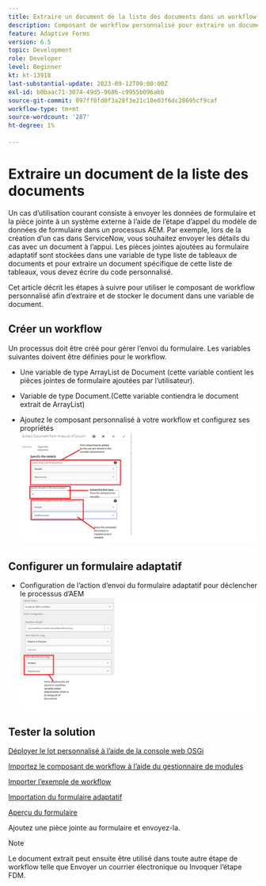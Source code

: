 ```yaml
---
title: Extraire un document de la liste des documents dans un workflow AEM
description: Composant de workflow personnalisé pour extraire un document spécifique d’une liste de documents
feature: Adaptive Forms
version: 6.5
topic: Development
role: Developer
level: Beginner
kt: kt-13918
last-substantial-update: 2023-09-12T00:00:00Z
exl-id: b0baac71-3074-49d5-9686-c9955b096abb
source-git-commit: 097ff8fd0f3a28f3e21c10e03f6dc28695cf9caf
workflow-type: tm+mt
source-wordcount: '287'
ht-degree: 1%

---
```


# Extraire un document de la liste des documents

Un cas d’utilisation courant consiste à envoyer les données de formulaire et la pièce jointe à un système externe à l’aide de l’étape d’appel du modèle de données de formulaire dans un processus AEM. Par exemple, lors de la création d’un cas dans ServiceNow, vous souhaitez envoyer les détails du cas avec un document à l’appui. Les pièces jointes ajoutées au formulaire adaptatif sont stockées dans une variable de type liste de tableaux de documents et pour extraire un document spécifique de cette liste de tableaux, vous devez écrire du code personnalisé.

Cet article décrit les étapes à suivre pour utiliser le composant de workflow personnalisé afin d’extraire et de stocker le document dans une variable de document.

## Créer un workflow

Un processus doit être créé pour gérer l’envoi du formulaire. Les variables suivantes doivent être définies pour le workflow.

* Une variable de type ArrayList de Document (cette variable contient les pièces jointes de formulaire ajoutées par l’utilisateur).
* Variable de type Document.(Cette variable contiendra le document extrait de ArrayList)

* Ajoutez le composant personnalisé à votre workflow et configurez ses propriétés
  ![extract-item-workflow](assets/extract-document-array-list.png)

## Configurer un formulaire adaptatif

* Configuration de l’action d’envoi du formulaire adaptatif pour déclencher le processus d’AEM
  ![submit-action](assets/store-attachments.png)

## Tester la solution

[Déployer le lot personnalisé à l’aide de la console web OSGi](assets/ExtractItemsFromArray.core-1.0.0-SNAPSHOT.jar)

[Importez le composant de workflow à l’aide du gestionnaire de modules](assets/Extract-item-from-documents-list.zip)

[Importer l’exemple de workflow](assets/extract-item-sample-workflow.zip)

[Importation du formulaire adaptatif](assets/test-attachment-extractions-adaptive-form.zip)

[Aperçu du formulaire](http://localhost:4502/content/dam/formsanddocuments/testattachmentsextractions/jcr:content?wcmmode=disabled)

Ajoutez une pièce jointe au formulaire et envoyez-la.

>[!NOTE]
>
>Le document extrait peut ensuite être utilisé dans toute autre étape de workflow telle que Envoyer un courrier électronique ou Invoquer l’étape FDM.
